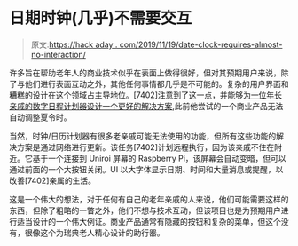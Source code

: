 # 日期时钟(几乎)不需要交互

> 原文:[https://hack aday . com/2019/11/19/date-clock-requires-almost-no-interaction/](https://hackaday.com/2019/11/19/date-clock-requires-almost-no-interaction/)

许多旨在帮助老年人的商业技术似乎在表面上做得很好，但对其预期用户来说，除了与他们进行表面互动之外，其他任何事情都几乎是不可能的。复杂的用户界面和糟糕的设计在这个领域占主导地位。[7402]注意到了这一点，并能够[为一位年长亲戚的数字日程计划器设计一个更好的解决方案](https://7402.org/blog/2019/remote-clock-calendar-message-board.html),此前他尝试的一个商业产品无法自动调整夏令时。

当然，时钟/日历计划器有很多老亲戚可能无法使用的功能，但所有这些功能的解决方案是通过网络进行更新。该任务[7402]计划远程执行，因为该亲戚不住在附近。它基于一个连接到 Uniroi 屏幕的 Raspberry Pi，该屏幕会自动变暗，但可以通过前面的一个大按钮关闭。UI 以大字体显示日期、时间和大量消息或提醒，以改善[7402]亲属的生活。

这是一个伟大的想法，对于任何有自己的老年亲戚的人来说，他们可能需要这样的东西，但除了粗略的一瞥之外，他们不想与技术互动，但该项目也是为预期用户进行适当设计的一个伟大例证。商业产品通常有隐藏的按钮和复杂的菜单，但这个没有，很像这个为瑞典老人精心设计的助行器。